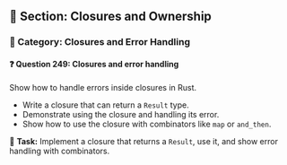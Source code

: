 ## 📘 Section: Closures and Ownership
### 🔹 Category: Closures and Error Handling
#### ❓ Question 249: Closures and error handling

Show how to handle errors inside closures in Rust.

- Write a closure that can return a `Result` type.
- Demonstrate using the closure and handling its error.
- Show how to use the closure with combinators like `map` or `and_then`.

🔧 **Task:** Implement a closure that returns a `Result`, use it, and show error handling with combinators.
